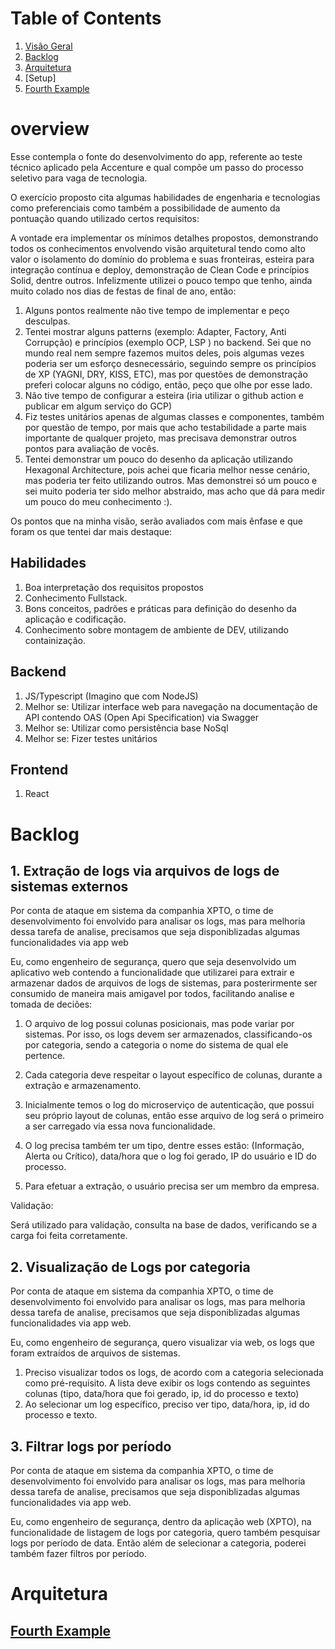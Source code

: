 # Table of Contents
1. [Visão Geral](#overview)
2. [Backlog](#example2)
3. [Arquitetura](#third-example)
4. [Setup] 
5. [Fourth Example](#fourth-examplehttpwwwfourthexamplecom)


# overview

Esse contempla o fonte do desenvolvimento do app, referente ao teste técnico aplicado pela Accenture e qual compõe um passo do processo seletivo para vaga de tecnologia.

O exercício proposto cita algumas habilidades de engenharia e tecnologias como preferenciais como também a possibilidade de aumento da pontuação quando utilizado certos requisitos:

A vontade era implementar os mínimos detalhes propostos, demonstrando todos os conhecimentos envolvendo visão arquitetural tendo como alto valor o isolamento do domínio do problema e suas fronteiras, esteira para integração contínua e deploy, demonstração de Clean Code e princípios Solid, dentre outros. Infelizmente utilizei o pouco tempo que tenho, ainda muito colado nos dias de festas de final de ano, então:

1. Alguns pontos realmente não tive tempo de implementar e peço desculpas.
2. Tentei mostrar alguns patterns (exemplo: Adapter, Factory, Anti Corrupção) e princípios (exemplo OCP, LSP ) no backend. Sei que no mundo real nem sempre fazemos muitos deles, pois algumas vezes poderia ser um esforço desnecessário, seguindo sempre os princípios de XP (YAGNI, DRY, KISS, ETC), mas por questões de demonstração preferi colocar alguns no código, então, peço que olhe por esse lado.
3. Não tive tempo de configurar a esteira (iria utilizar o github action e publicar em algum serviço do GCP)
4. Fiz testes unitários apenas de algumas classes e componentes, também por questão de tempo, por mais que acho testabilidade a parte mais importante de qualquer projeto, mas precisava demonstrar outros pontos para avaliação de vocês.
5. Tentei demonstrar um pouco do desenho da aplicação utilizando Hexagonal Architecture, pois achei que ficaria melhor nesse cenário, mas poderia ter feito utilizando outros. Mas demonstrei só um pouco e sei muito poderia ter sido melhor abstraido, mas acho que dá para medir um pouco do meu conhecimento :).

Os pontos que na minha visão, serão avaliados com mais ênfase e que foram os que tentei dar mais destaque:

## Habilidades

1. Boa interpretação dos requisitos propostos
2. Conhecimento Fullstack.
3. Bons conceitos, padrões e práticas para definição do desenho da aplicação e codificação. 
4. Conhecimento sobre montagem de ambiente de DEV, utilizando containização.


## Backend

1. JS/Typescript (Imagino que com NodeJS)
2. Melhor se: Utilizar interface web para navegação na documentação de API contendo OAS (Open Api Specification) via Swagger  
3. Melhor se: Utilizar como persistência base NoSql
4. Melhor se: Fizer testes unitários

## Frontend

1. React


# Backlog

## 1. Extração de logs via arquivos de logs de sistemas externos

Por conta de ataque em sistema da companhia XPTO, o time de desenvolvimento foi envolvido para analisar os logs, mas para melhoria dessa tarefa de analise, precisamos que seja disponiblizadas algumas funcionalidades via app web

Eu, como engenheiro de segurança, quero que seja desenvolvido um aplicativo web contendo a funcionalidade que utilizarei para extrair e armazenar dados de arquivos de logs de sistemas, para posterirmente ser consumido de maneira mais amigavel por todos, facilitando analise e tomada de deciões:

1. O arquivo de log possui colunas posicionais, mas pode variar por sistemas. Por isso, os logs devem ser armazenados, classificando-os por categoria, sendo a categoria o nome do sistema de qual ele pertence. 

2. Cada categoria deve respeitar o layout específico de colunas, durante a extração e armazenamento.

3. Inicialmente temos o log do microserviço de autenticação, que possui seu próprio layout de colunas, então esse arquivo de log será o primeiro a ser carregado via essa nova funcionalidade.

4. O log precisa também ter um tipo, dentre esses estão: (Informação, Alerta ou Crítico), data/hora que o log foi gerado, IP do usuário e ID do processo.


5. Para efetuar a extração, o usuário precisa ser um membro da empresa.

Validação:

Será utilizado para validação, consulta na base de dados, verificando se a carga foi feita corretamente.

## 2. Visualização de Logs por categoria

Por conta de ataque em sistema da companhia XPTO, o time de desenvolvimento foi envolvido para analisar os logs, mas para melhoria dessa tarefa de analise, precisamos que seja disponiblizadas algumas funcionalidades via app web.

Eu, como engenheiro de segurança, quero visualizar via web, os logs que foram extraídos de arquivos de sistemas. 

1. Preciso visualizar todos os logs, de acordo com a categoria selecionada como pré-requisito. A lista deve exibir os logs contendo as seguintes colunas (tipo, data/hora que foi gerado, ip, id do processo e texto)
2. Ao selecionar um log específico, preciso ver tipo, data/hora, ip, id do processo e texto.

## 3. Filtrar logs por período

Por conta de ataque em sistema da companhia XPTO, o time de desenvolvimento foi envolvido para analisar os logs, mas para melhoria dessa tarefa de analise, precisamos que seja disponiblizadas algumas funcionalidades via app web.

Eu, como engenheiro de segurança, dentro da aplicação web (XPTO), na funcionalidade de listagem de logs por categoria, quero também pesquisar logs por período de data. Então além de selecionar a categoria, poderei também fazer filtros por período.

# Arquitetura
## [Fourth Example](http://www.fourthexample.com) 